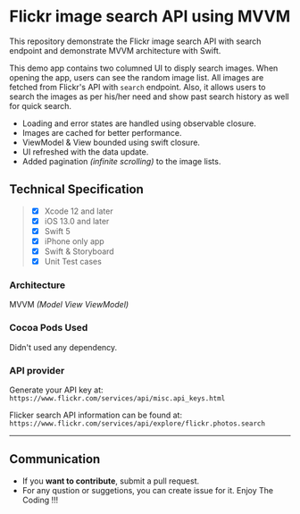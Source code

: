 # Flickr image search API using MVVM
This repository demonstrate the Flickr image search API with search endpoint and demonstrate MVVM architecture with Swift.  

This demo app contains two columned UI to disply search images. When opening the app, users can see the random image list. All images are fetched from Flickr's API with `search` endpoint. Also, it allows users to search the images as per his/her need and show past search history as well for quick search.
- Loading and error states are handled using observable closure.
- Images are cached for better performance.
- ViewModel & View bounded using swift closure.
- UI refreshed with the data update.
- Added pagination _(infinite scrolling)_ to the image lists.


## Technical Specification

>  - [x] Xcode 12 and later 
>  - [x] iOS 13.0 and later
>  - [x] Swift 5
>  - [x] iPhone only app
>  - [x] Swift & Storyboard
>  - [x] Unit Test cases

### Architecture
MVVM *(Model View ViewModel)*

### Cocoa Pods Used
Didn't used any dependency.


### API provider
Generate your API key at: 
`https://www.flickr.com/services/api/misc.api_keys.html` 

Flicker search API information can be found at: 
`https://www.flickr.com/services/api/explore/flickr.photos.search`


---------- 

## Communication

-   If you  **want to contribute**, submit a pull request.
-   For any qustion or suggetions, you can create issue for it. Enjoy The Coding !!!
